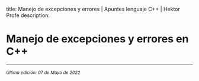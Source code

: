 title: Manejo de excepciones y errores | Apuntes lenguaje C++ | Hektor Profe
description: 

# Manejo de excepciones y errores en C++


___
<small class="edited"><i>Última edición: 07 de Mayo de 2022</i></small>